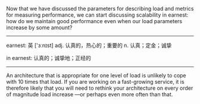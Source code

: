 Now that we have discussed the parameters for describing load and metrics for measuring performance, we can start discussing scalability in earnest: how do we maintain good performance even when our load parameters increase by some amount?

----

earnest: 英 ['ɜːnɪst] adj. 认真的，热心的；重要的 n. 认真；定金；诚挚

in earnest: 认真的；诚挚地；正经的

----

An architecture that is appropriate for one level of load is unlikely to cope with 10
times that load. If you are working on a fast-growing service, it is therefore likely that
you will need to rethink your architecture on every order of magnitude load increase
—or perhaps even more often than that.
